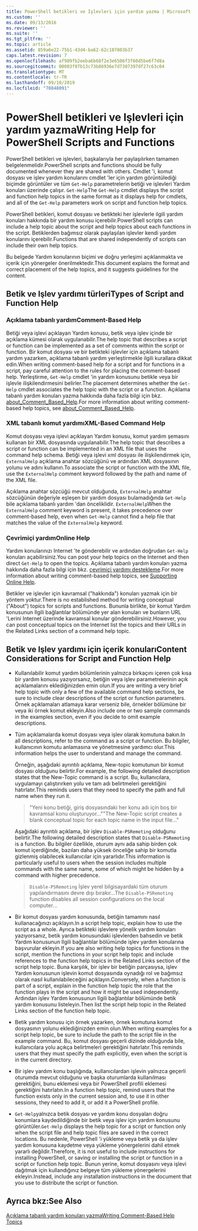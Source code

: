 ```yaml
---
title: PowerShell betikleri ve Işlevleri için yardım yazma | Microsoft Docs
ms.custom: ''
ms.date: 09/13/2016
ms.reviewer: ''
ms.suite: ''
ms.tgt_pltfrm: ''
ms.topic: article
ms.assetid: 859a6e22-75b1-43d4-ba62-62c107803b37
caps.latest.revision: 7
ms.openlocfilehash: af989fb2eeba6b68f2e3e6506f3f60d5be6f7d8a
ms.sourcegitcommit: 00083f07b13c73b86936e7d7307397df27c63c04
ms.translationtype: MT
ms.contentlocale: tr-TR
ms.lasthandoff: 09/10/2019
ms.locfileid: "70848091"
---
```

# <a name="writing-help-for-powershell-scripts-and-functions"></a><span data-ttu-id="26a06-102">PowerShell betikleri ve Işlevleri için yardım yazma</span><span class="sxs-lookup"><span data-stu-id="26a06-102">Writing Help for PowerShell Scripts and Functions</span></span>

<span data-ttu-id="26a06-103">PowerShell betikleri ve işlevleri, başkalarıyla her paylaşılırken tamamen belgelenmelidir.</span><span class="sxs-lookup"><span data-stu-id="26a06-103">PowerShell scripts and functions should be fully documented whenever they are shared with others.</span></span>
<span data-ttu-id="26a06-104">Cmdlet 'i, komut dosyası ve işlev yardım konularını cmdlet 'ler için yardım görüntülediği biçimde görüntüler ve tüm `Get-Help` parametrelerin betiği ve işlevleri Yardım konuları üzerinde çalışır. `Get-Help`</span><span class="sxs-lookup"><span data-stu-id="26a06-104">The `Get-Help` cmdlet displays the script and function help topics in the same format as it displays help for cmdlets, and all of the `Get-Help` parameters work on script and function help topics.</span></span>

<span data-ttu-id="26a06-105">PowerShell betikleri, komut dosyası ve betikteki her işlevlerle ilgili yardım konuları hakkında bir yardım konusu içerebilir.</span><span class="sxs-lookup"><span data-stu-id="26a06-105">PowerShell scripts can include a help topic about the script and help topics about each functions in the script.</span></span>
<span data-ttu-id="26a06-106">Betiklerden bağımsız olarak paylaşılan işlevler kendi yardım konularını içerebilir.</span><span class="sxs-lookup"><span data-stu-id="26a06-106">Functions that are shared independently of scripts can include their own help topics.</span></span>

<span data-ttu-id="26a06-107">Bu belgede Yardım konularının biçimi ve doğru yerleşimi açıklanmakta ve içerik için yönergeler önerilmektedir.</span><span class="sxs-lookup"><span data-stu-id="26a06-107">This document explains the format and correct placement of the help topics, and it suggests guidelines for the content.</span></span>

## <a name="types-of-script-and-function-help"></a><span data-ttu-id="26a06-108">Betik ve Işlev yardımı türleri</span><span class="sxs-lookup"><span data-stu-id="26a06-108">Types of Script and Function Help</span></span>

### <a name="comment-based-help"></a><span data-ttu-id="26a06-109">Açıklama tabanlı yardım</span><span class="sxs-lookup"><span data-stu-id="26a06-109">Comment-Based Help</span></span>
<span data-ttu-id="26a06-110">Betiği veya işlevi açıklayan Yardım konusu, betik veya işlev içinde bir açıklama kümesi olarak uygulanabilir.</span><span class="sxs-lookup"><span data-stu-id="26a06-110">The help topic that describes a script or function can be implemented as a set of comments within the script or function.</span></span>
<span data-ttu-id="26a06-111">Bir komut dosyası ve bir betikteki işlevler için açıklama tabanlı yardım yazarken, açıklama tabanlı yardım yerleştirmekle ilgili kurallara dikkat edin.</span><span class="sxs-lookup"><span data-stu-id="26a06-111">When writing comment-based help for a script and for functions in a script, pay careful attention to the rules for placing the comment-based help.</span></span>
<span data-ttu-id="26a06-112">Yerleştirme, `Get-Help` cmdlet 'in yardım konusunu betikle veya bir işlevle ilişkilendirmesini belirler.</span><span class="sxs-lookup"><span data-stu-id="26a06-112">The placement determines whether the `Get-Help` cmdlet associates the help topic with the script or a function.</span></span>
<span data-ttu-id="26a06-113">Açıklama tabanlı yardım konuları yazma hakkında daha fazla bilgi için bkz. [about_Comment_Based_Help](/powershell/module/microsoft.powershell.core/about/about_comment_based_help).</span><span class="sxs-lookup"><span data-stu-id="26a06-113">For more information about writing comment-based help topics, see [about_Comment_Based_Help](/powershell/module/microsoft.powershell.core/about/about_comment_based_help).</span></span>

### <a name="xml-based-command-help"></a><span data-ttu-id="26a06-114">XML tabanlı komut yardımı</span><span class="sxs-lookup"><span data-stu-id="26a06-114">XML-Based Command Help</span></span>
<span data-ttu-id="26a06-115">Komut dosyası veya işlevi açıklayan Yardım konusu, komut yardım şemasını kullanan bir XML dosyasında uygulanabilir.</span><span class="sxs-lookup"><span data-stu-id="26a06-115">The help topic that describes a script or function can be implemented in an XML file that uses the command help schema.</span></span>
<span data-ttu-id="26a06-116">Betiği veya işlevi xml dosyası ile ilişkilendirmek için, `ExternalHelp` açıklama anahtar sözcüğünü ve ardından XML dosyasının yolunu ve adını kullanın.</span><span class="sxs-lookup"><span data-stu-id="26a06-116">To associate the script or function with the XML file, use the `ExternalHelp` comment keyword followed by the path and name of the XML file.</span></span>

<span data-ttu-id="26a06-117">Açıklama anahtar sözcüğü mevcut olduğunda, `ExternalHelp` anahtar sözcüğünün değeriyle eşleşen bir yardım dosyası bulamadığında `Get-Help` bile açıklama tabanlı yardım 'dan önceliklidir. `ExternalHelp`</span><span class="sxs-lookup"><span data-stu-id="26a06-117">When the `ExternalHelp` comment keyword is present, it takes precedence over comment-based help, even when `Get-Help` cannot find a help file that matches the value of the `ExternalHelp` keyword.</span></span>

### <a name="online-help"></a><span data-ttu-id="26a06-118">Çevrimiçi yardım</span><span class="sxs-lookup"><span data-stu-id="26a06-118">Online Help</span></span>
<span data-ttu-id="26a06-119">Yardım konularınızı Internet 'te gönderebilir ve ardından doğrudan `Get-Help` konuları açabilirsiniz.</span><span class="sxs-lookup"><span data-stu-id="26a06-119">You can post your help topics on the Internet and then direct `Get-Help` to open the topics.</span></span>
<span data-ttu-id="26a06-120">Açıklama tabanlı yardım konuları yazma hakkında daha fazla bilgi için bkz. [çevrimiçi yardımı destekleme](../module/supporting-online-help.md).</span><span class="sxs-lookup"><span data-stu-id="26a06-120">For more information about writing comment-based help topics, see [Supporting Online Help](../module/supporting-online-help.md).</span></span>

<span data-ttu-id="26a06-121">Betikler ve işlevler için kavramsal ("hakkında") konuları yazmak için bir yöntem yoktur.</span><span class="sxs-lookup"><span data-stu-id="26a06-121">There is no established method for writing conceptual ("About") topics for scripts and functions.</span></span>
<span data-ttu-id="26a06-122">Bununla birlikte, bir komut Yardım konusunun Ilgili bağlantılar bölümünde yer alan konuları ve bunların URL 'Lerini Internet üzerinde kavramsal konular gönderebilirsiniz.</span><span class="sxs-lookup"><span data-stu-id="26a06-122">However, you can post conceptual topics on the Internet list the topics and their URLs in the Related Links section of a command help topic.</span></span>

## <a name="content-considerations-for-script-and-function-help"></a><span data-ttu-id="26a06-123">Betik ve Işlev yardımı için içerik konuları</span><span class="sxs-lookup"><span data-stu-id="26a06-123">Content Considerations for Script and Function Help</span></span>

- <span data-ttu-id="26a06-124">Kullanılabilir komut yardım bölümlerinin yalnızca birkaçını içeren çok kısa bir yardım konusu yazıyorsanız, betiğin veya işlev parametrelerinin açık açıklamalarını eklediğinizden emin olun.</span><span class="sxs-lookup"><span data-stu-id="26a06-124">If you are writing a very brief help topic with only a few of the available command help sections, be sure to include clear descriptions of the script or function parameters.</span></span> <span data-ttu-id="26a06-125">Örnek açıklamaları atlamaya karar verseniz bile, örnekler bölümüne bir veya iki örnek komut ekleyin.</span><span class="sxs-lookup"><span data-stu-id="26a06-125">Also include one or two sample commands in the examples section, even if you decide to omit example descriptions.</span></span>

- <span data-ttu-id="26a06-126">Tüm açıklamalarda komut dosyası veya işlev olarak komutuna bakın.</span><span class="sxs-lookup"><span data-stu-id="26a06-126">In all descriptions, refer to the command as a script or function.</span></span> <span data-ttu-id="26a06-127">Bu bilgiler, kullanıcının komutu anlamasına ve yönetmesine yardımcı olur.</span><span class="sxs-lookup"><span data-stu-id="26a06-127">This information helps the user to understand and manage the command.</span></span>

  <span data-ttu-id="26a06-128">Örneğin, aşağıdaki ayrıntılı açıklama, New-topic komutunun bir komut dosyası olduğunu belirtir.</span><span class="sxs-lookup"><span data-stu-id="26a06-128">For example, the following detailed description states that the New-Topic command is a script.</span></span> <span data-ttu-id="26a06-129">Bu, kullanıcılara, uygulamayı çalıştırırken yolu ve tam adı belirtmeleri gerektiğini hatırlatır.</span><span class="sxs-lookup"><span data-stu-id="26a06-129">This reminds users that they need to specify the path and full name when they run it.</span></span>

  > <span data-ttu-id="26a06-130">"Yeni konu betiği, giriş dosyasındaki her konu adı için boş bir kavramsal konu oluşturuyor..."</span><span class="sxs-lookup"><span data-stu-id="26a06-130">"The New-Topic script creates a blank conceptual topic for each topic name in the input file..."</span></span>

  <span data-ttu-id="26a06-131">Aşağıdaki ayrıntılı açıklama, bir işlev `Disable-PSRemoting` olduğunu belirtir.</span><span class="sxs-lookup"><span data-stu-id="26a06-131">The following detailed description states that `Disable-PSRemoting` is a function.</span></span> <span data-ttu-id="26a06-132">Bu bilgiler özellikle, oturum aynı ada sahip birden çok komut içerdiğinde, bazıları daha yüksek önceliğe sahip bir komutla gizlenmiş olabilecek kullanıcılar için yararlıdır.</span><span class="sxs-lookup"><span data-stu-id="26a06-132">This information is particularly useful to users when the session includes multiple commands with the same name, some of which might be hidden by a command with higher precedence.</span></span>

  > <span data-ttu-id="26a06-133">`Disable-PSRemoting` İşlev yerel bilgisayardaki tüm oturum yapılandırmasını devre dışı bırakır...</span><span class="sxs-lookup"><span data-stu-id="26a06-133">The `Disable-PSRemoting` function disables all session configurations on the local computer...</span></span>

- <span data-ttu-id="26a06-134">Bir komut dosyası yardım konusunda, betiğin tamamını nasıl kullanacağınızı açıklayın.</span><span class="sxs-lookup"><span data-stu-id="26a06-134">In a script help topic, explain how to use the script as a whole.</span></span> <span data-ttu-id="26a06-135">Ayrıca betikteki işlevlere yönelik yardım konuları yazıyorsanız, betik yardım konusundaki işlevlerden bahsedin ve betik Yardım konusunun Ilgili bağlantılar bölümünde işlev yardım konularına başvurular ekleyin.</span><span class="sxs-lookup"><span data-stu-id="26a06-135">If you are also writing help topics for functions in the script, mention the functions in your script help topic and include references to the function help topics in the Related Links section of the script help topic.</span></span> <span data-ttu-id="26a06-136">Buna karşılık, bir işlev bir betiğin parçasıysa, işlev Yardım konusunun işlevin komut dosyasında oynadığı rol ve bağımsız olarak nasıl kullanılabileceğini açıklayın.</span><span class="sxs-lookup"><span data-stu-id="26a06-136">Conversely, when a function is part of a script, explain in the function help topic the role that the function plays in the script and how it might be used independently.</span></span> <span data-ttu-id="26a06-137">Ardından işlev Yardım konusunun Ilgili bağlantılar bölümünde betik yardım konusunu listeleyin.</span><span class="sxs-lookup"><span data-stu-id="26a06-137">Then list the script help topic in the Related Links section of the function help topic.</span></span>

- <span data-ttu-id="26a06-138">Betik yardım konusu için örnek yazarken, örnek komutuna komut dosyasının yolunu eklediğinizden emin olun.</span><span class="sxs-lookup"><span data-stu-id="26a06-138">When writing examples for a script help topic, be sure to include the path to the script file in the example command.</span></span> <span data-ttu-id="26a06-139">Bu, komut dosyası geçerli dizinde olduğunda bile, kullanıcılara yolu açıkça belirtmeleri gerektiğini hatırlatır.</span><span class="sxs-lookup"><span data-stu-id="26a06-139">This reminds users that they must specify the path explicitly, even when the script is in the current directory.</span></span>

- <span data-ttu-id="26a06-140">Bir işlev yardım konu başlığında, kullanıcılardan işlevin yalnızca geçerli oturumda mevcut olduğunu ve başka oturumlarda kullanılması gerektiğini, bunu eklemesi veya bir PowerShell profili eklemesi gerektiğini hatırlatın.</span><span class="sxs-lookup"><span data-stu-id="26a06-140">In a function help topic, remind users that the function exists only in the current session and, to use it in other sessions, they need to add it, or add it a PowerShell profile.</span></span>

- <span data-ttu-id="26a06-141">`Get-Help`yalnızca betik dosyası ve yardım konu dosyaları doğru konumlara kaydedildiğinde bir betik veya işlev için yardım konusunu görüntüler.</span><span class="sxs-lookup"><span data-stu-id="26a06-141">`Get-Help` displays the help topic for a script or function only when the script file and help topic files are saved in the correct locations.</span></span> <span data-ttu-id="26a06-142">Bu nedenle, PowerShell 'i yükleme veya betik ya da işlev yardım konusuna kaydetme veya yükleme yönergelerini dahil etmek yararlı değildir.</span><span class="sxs-lookup"><span data-stu-id="26a06-142">Therefore, it is not useful to include instructions for installing PowerShell, or saving or installing the script or function in a script or function help topic.</span></span> <span data-ttu-id="26a06-143">Bunun yerine, komut dosyasını veya işlevi dağıtmak için kullandığınız belgeye tüm yükleme yönergelerini ekleyin.</span><span class="sxs-lookup"><span data-stu-id="26a06-143">Instead, include any installation instructions in the document that you use to distribute the script or function.</span></span>

## <a name="see-also"></a><span data-ttu-id="26a06-144">Ayrıca bkz:</span><span class="sxs-lookup"><span data-stu-id="26a06-144">See Also</span></span>

[<span data-ttu-id="26a06-145">Açıklama tabanlı yardım konuları yazma</span><span class="sxs-lookup"><span data-stu-id="26a06-145">Writing Comment-Based Help Topics</span></span>](./writing-comment-based-help-topics.md)
